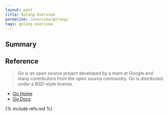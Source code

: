 ```yaml
---
layout: post
title: Golang Overview
permalink: /overview/golang/
tags: golang overview
---
```


## Summary

## Reference

> Go is an open source project developed by a team at Google and many contributors from the open source community. Go is distributed under a BSD-style license. 

- [Go Home](https://golang.org/)
- [Go Docs](https://golang.org/doc/)

{% include refs.md %}

